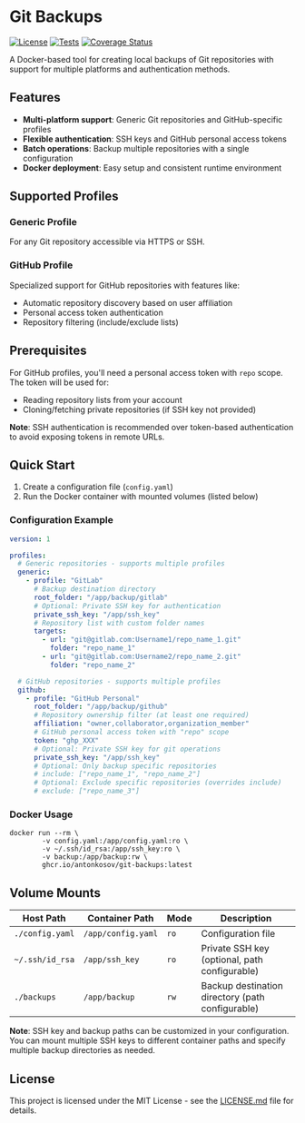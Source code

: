 # Git Backups

[![License](https://img.shields.io/badge/License-MIT-yellow.svg)](https://github.com/AntonKosov/git-backups/blob/master/LICENSE.md)
[![Tests](https://github.com/AntonKosov/git-backups/actions/workflows/quality-of-code.yaml/badge.svg)](https://github.com/AntonKosov/git-backups/actions/workflows/quality-of-code.yaml)
[![Coverage Status](https://coveralls.io/repos/github/AntonKosov/git-backups/badge.svg?branch=master)](https://coveralls.io/github/AntonKosov/git-backups?branch=master)

A Docker-based tool for creating local backups of Git repositories with support for multiple platforms and authentication methods.

## Features

- **Multi-platform support**: Generic Git repositories and GitHub-specific profiles
- **Flexible authentication**: SSH keys and GitHub personal access tokens
- **Batch operations**: Backup multiple repositories with a single configuration
- **Docker deployment**: Easy setup and consistent runtime environment

## Supported Profiles

### Generic Profile
For any Git repository accessible via HTTPS or SSH.

### GitHub Profile  
Specialized support for GitHub repositories with features like:
- Automatic repository discovery based on user affiliation
- Personal access token authentication
- Repository filtering (include/exclude lists)

## Prerequisites

For GitHub profiles, you'll need a personal access token with `repo` scope. The token will be used for:
- Reading repository lists from your account
- Cloning/fetching private repositories (if SSH key not provided)

**Note**: SSH authentication is recommended over token-based authentication to avoid exposing tokens in remote URLs.

## Quick Start

1. Create a configuration file (`config.yaml`)
2. Run the Docker container with mounted volumes (listed below)

### Configuration Example

```yaml
version: 1

profiles:
  # Generic repositories - supports multiple profiles
  generic:
    - profile: "GitLab"
      # Backup destination directory
      root_folder: "/app/backup/gitlab"
      # Optional: Private SSH key for authentication
      private_ssh_key: "/app/ssh_key"
      # Repository list with custom folder names
      targets:
        - url: "git@gitlab.com:Username1/repo_name_1.git"
          folder: "repo_name_1"
        - url: "git@gitlab.com:Username2/repo_name_2.git"
          folder: "repo_name_2"

  # GitHub repositories - supports multiple profiles  
  github:
    - profile: "GitHub Personal"
      root_folder: "/app/backup/github"
      # Repository ownership filter (at least one required)
      affiliation: "owner,collaborator,organization_member"
      # GitHub personal access token with "repo" scope
      token: "ghp_XXX"
      # Optional: Private SSH key for git operations
      private_ssh_key: "/app/ssh_key"
      # Optional: Only backup specific repositories
      # include: ["repo_name_1", "repo_name_2"]
      # Optional: Exclude specific repositories (overrides include)
      # exclude: ["repo_name_3"]
```

### Docker Usage

```shell
docker run --rm \
        -v config.yaml:/app/config.yaml:ro \
        -v ~/.ssh/id_rsa:/app/ssh_key:ro \
        -v backup:/app/backup:rw \
        ghcr.io/antonkosov/git-backups:latest
```

## Volume Mounts

| Host Path | Container Path | Mode | Description |
|-----------|----------------|------|-------------|
| `./config.yaml` | `/app/config.yaml` | `ro` | Configuration file |
| `~/.ssh/id_rsa` | `/app/ssh_key` | `ro` | Private SSH key (optional, path configurable) |
| `./backups` | `/app/backup` | `rw` | Backup destination directory (path configurable) |

**Note**: SSH key and backup paths can be customized in your configuration. You can mount multiple SSH keys to different container paths and specify multiple backup directories as needed.

## License

This project is licensed under the MIT License - see the [LICENSE.md](LICENSE.md) file for details.

